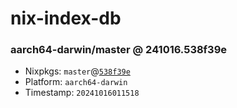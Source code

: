 # nix-index-db
### aarch64-darwin/master @ 241016.538f39e
- Nixpkgs: `master`@[`538f39e`](https://github.com/NixOS/nixpkgs/commit/538f39e5cf36264df0668c96f9067c8ee99db13b)
- Platform: `aarch64-darwin`
- Timestamp: `20241016011518`
